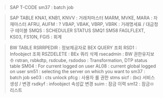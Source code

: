 > SAP T-CODE
sm37 : batch job

> SAP TABLE 
KNA1, KNB1, KNVV : 거래처마스터
MARM, MVKE, MARA : 자재마스터
AFRU, AUFM : ?
VBAP, VBAK, VBRP, VBRK : 거래명세표 / 대금청구 테이블
SMQS : SCHEDULER STATUS
SMQ1
SM58
FAGLFLEXT, KS03, FS10N, FGI5 : 회계 

> BW TABLE
RSRRPEDIR : 정보제공자로 BEX QUERY 조회
RSD1 : Infoobject 조회
RSZDELETE : BEx 쿼리 삭제
rsecadmin : BW 권한유지보수
rstran, rsbkdtp, rsdcube, rsdodso : Transformation, DTP status table
SM04 : For current logged on user 
AL08 : current global logged on user
sm51 : selecting the server on which you want to
sm37 : batch job
se03 : cts unlock
pfcg : 사용자 롤 권한
stms
sicf : (bc) 서비스 생성 / 변경
rsdkyf : infoobject 속성값 변경
suim  : 잠금 이력
sm12 : 잠금ㅁ 리스트 
